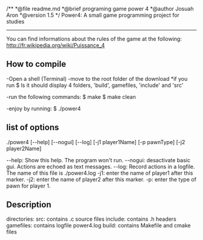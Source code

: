 /**
*@file readme.md
*@brief programing game power 4
*@author Josuah Aron
*@version 1.5
*/
Power4: A small game programming project for studies
****************************************************

You can find informations about the rules of the game at the following:
http://fr.wikipedia.org/wiki/Puissance_4

How to compile
--------------

-Open a shell (Terminal)
-move to the root folder of the download
       *if you run
      	  $ ls
	it should display 4 folders, 'build', gamefiles, 'include' and 'src'

-run the following commands:
     $ make
     $ make clean

-enjoy by running:
     $ ./power4

list of options
-----------------
./power4 [--help] [--nogui] [--log] [-j1 player1Name] [-p pawnType] [-j2 player2Name]

--help: Show this help. The program won't run.
--nogui: desactivate basic gui. Actions are echoed as text messages.
--log: Record actions in a logfile. The name of this file is ./power4.log
-j1: enter the name of player1 after this marker.
-j2: enter the name of player2 after this marker.
-p: enter the type of pawn for player 1.


Description
---------------
directories:
	src: contains .c source files
	include: contains .h headers
	gamefiles: contains logfile power4.log
	build: contains Makefile and cmake files
